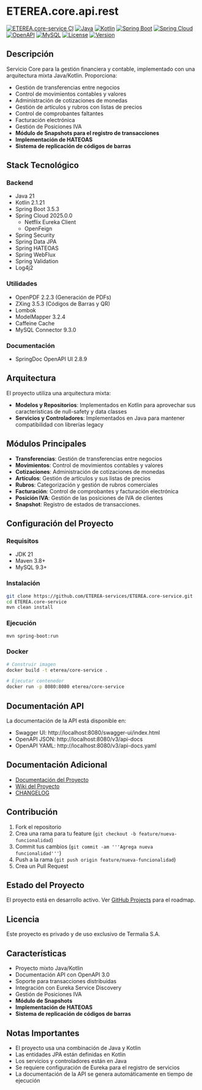 # ETEREA.core.api.rest

[![ETEREA.core-service CI](https://github.com/ETEREA-services/ETEREA.core-service/actions/workflows/maven.yml/badge.svg?branch=main)](https://github.com/ETEREA-services/ETEREA.core-service/actions/workflows/maven.yml)
[![Java](https://img.shields.io/badge/Java-21-blue.svg)](https://www.oracle.com/java/technologies/javase/jdk21-archive-downloads.html)
[![Kotlin](https://img.shields.io/badge/Kotlin-2.1.21-blueviolet.svg)](https://kotlinlang.org/)
[![Spring Boot](https://img.shields.io/badge/Spring%20Boot-3.5.3-green.svg)](https://spring.io/projects/spring-boot)
[![Spring Cloud](https://img.shields.io/badge/Spring%20Cloud-2025.0.0-green.svg)](https://spring.io/projects/spring-cloud)
[![OpenAPI](https://img.shields.io/badge/OpenAPI-2.8.9-blue.svg)](https://springdoc.org/)
[![MySQL](https://img.shields.io/badge/MySQL-9.3.0-orange.svg)](https://www.mysql.com/)
[![License](https://img.shields.io/badge/License-Proprietary-red.svg)](LICENSE)
[![Version](https://img.shields.io/badge/Version-0.6.1-blue.svg)](https://github.com/ETEREA-services/ETEREA.core-service/releases)

## Descripción

Servicio Core para la gestión financiera y contable, implementado con una arquitectura mixta Java/Kotlin. Proporciona:

- Gestión de transferencias entre negocios
- Control de movimientos contables y valores
- Administración de cotizaciones de monedas
- Gestión de artículos y rubros con listas de precios
- Control de comprobantes faltantes
- Facturación electrónica
- Gestión de Posiciones IVA
- **Módulo de Snapshots para el registro de transacciones**
- **Implementación de HATEOAS**
- **Sistema de replicación de códigos de barras**

## Stack Tecnológico

### Backend
- Java 21
- Kotlin 2.1.21
- Spring Boot 3.5.3
- Spring Cloud 2025.0.0
  - Netflix Eureka Client
  - OpenFeign
- Spring Security
- Spring Data JPA
- Spring HATEOAS
- Spring WebFlux
- Spring Validation
- Log4j2

### Utilidades
- OpenPDF 2.2.3 (Generación de PDFs)
- ZXing 3.5.3 (Códigos de Barras y QR)
- Lombok
- ModelMapper 3.2.4
- Caffeine Cache
- MySQL Connector 9.3.0

### Documentación
- SpringDoc OpenAPI UI 2.8.9

## Arquitectura

El proyecto utiliza una arquitectura mixta:
- **Modelos y Repositorios**: Implementados en Kotlin para aprovechar sus características de null-safety y data classes
- **Servicios y Controladores**: Implementados en Java para mantener compatibilidad con librerías legacy

## Módulos Principales

- **Transferencias**: Gestión de transferencias entre negocios
- **Movimientos**: Control de movimientos contables y valores
- **Cotizaciones**: Administración de cotizaciones de monedas
- **Artículos**: Gestión de artículos y sus listas de precios
- **Rubros**: Categorización y gestión de rubros comerciales
- **Facturación**: Control de comprobantes y facturación electrónica
- **Posición IVA**: Gestión de las posiciones de IVA de clientes
- **Snapshot**: Registro de estados de transacciones.

## Configuración del Proyecto

### Requisitos
- JDK 21
- Maven 3.8+
- MySQL 9.3+

### Instalación
```bash
git clone https://github.com/ETEREA-services/ETEREA.core-service.git
cd ETEREA.core-service
mvn clean install
```

### Ejecución
```bash
mvn spring-boot:run
```

### Docker
```bash
# Construir imagen
docker build -t eterea/core-service .

# Ejecutar contenedor
docker run -p 8080:8080 eterea/core-service
```

## Documentación API

La documentación de la API está disponible en:

- Swagger UI: http://localhost:8080/swagger-ui/index.html
- OpenAPI JSON: http://localhost:8080/v3/api-docs
- OpenAPI YAML: http://localhost:8080/v3/api-docs.yaml

## Documentación Adicional

- [Documentación del Proyecto](https://eterea-services.github.io/ETEREA.core-service/)
- [Wiki del Proyecto](https://github.com/ETEREA-services/ETEREA.core-service/wiki)
- [CHANGELOG](CHANGELOG.md)

## Contribución

1. Fork el repositorio
2. Crea una rama para tu feature (`git checkout -b feature/nueva-funcionalidad`)
3. Commit tus cambios (`git commit -am '''Agrega nueva funcionalidad'''`)
4. Push a la rama (`git push origin feature/nueva-funcionalidad`)
5. Crea un Pull Request

## Estado del Proyecto

El proyecto está en desarrollo activo. Ver [GitHub Projects](https://github.com/ETEREA-services/ETEREA.core-service/projects) para el roadmap.

## Licencia

Este proyecto es privado y de uso exclusivo de Termalia S.A.

## Características

- Proyecto mixto Java/Kotlin
- Documentación API con OpenAPI 3.0
- Soporte para transacciones distribuidas
- Integración con Eureka Service Discovery
- Gestión de Posiciones IVA
- **Módulo de Snapshots**
- **Implementación de HATEOAS**
- **Sistema de replicación de códigos de barras**

## Notas Importantes

- El proyecto usa una combinación de Java y Kotlin
- Las entidades JPA están definidas en Kotlin
- Los servicios y controladores están en Java
- Se requiere configuración de Eureka para el registro de servicios
- La documentación de la API se genera automáticamente en tiempo de ejecución